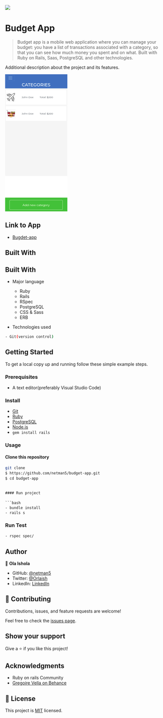 ![](https://img.shields.io/badge/budgetApp-dodger-blue.svg)


# Budget App

> Budget app is a mobile web application where you can manage your budget: you have a list of transactions associated with a category, so that you can see how much money you spent and on what. Built with Ruby on Rails, Saas, PostgreSQL and other technologies.

Additional description about the project and its features.

![app](./app/assets/images/budget-app.png)

## Link to App

- [Bugdet-app](https://still-sands-98528.herokuapp.com/)

## Built With

## Built With

- Major language
  - Ruby
  - Rails
  - RSpec
  - PostgreSQL
  - CSS & Sass
  - ERB

- Technologies used

```bash
- Git(version control)
```

## Getting Started

To get a local copy up and running follow these simple example steps.


### Prerequisites

- A text editor(preferably Visual Studio Code)

### Install

- [Git](https://git-scm.com/downloads)
- [Ruby](https://www.ruby-lang.org/en/downloads/)
- [PostgreSQL](https://www.postgresql.org/download/)
- [Node.js](https://nodejs.org/en/download/)
- `gem install rails`

### Usage

#### Clone this repository

```bash
git clone
$ https://github.com/netman5/budget-app.git
$ cd budget-app
```
```

#### Run project

```bash
- bundle install
- rails s
```

### Run Test

  ```bash
  - rspec spec/
  ```

## Author

👤 **Ola Ishola**

- GitHub: [@netman5](https://github.com/netman5)
- Twitter: [@Orlaish](https://twitter.com/Orlaish)
- LinkedIn: [LinkedIn](https://www.linkedin.com/in/ola-ishola/)

## 🤝 Contributing

Contributions, issues, and feature requests are welcome!

Feel free to check the [issues page](https://github.com/netman5/budget-app/issues).

## Show your support

Give a ⭐️ if you like this project!

## Acknowledgments

- Ruby on rails Community
- [Gregoire Vella on Behance](https://www.behance.net/gregoirevella)

## 📝 License

This project is [MIT](https://opensource.org/licenses/MIT) licensed.